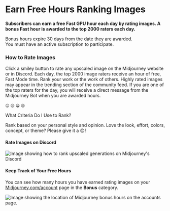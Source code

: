 # Earn Free Hours Ranking Images

**Subscribers can earn a free Fast GPU hour each day by rating images. A bonus Fast hour is awarded to the top 2000 raters each day.**

Bonus hours expire 30 days from the date they are awarded.\
You must have an active subscription to participate.



### How to Rate Images <a href="#how-to-rate-images" id="how-to-rate-images"></a>

Click a smiley button to rate any upscaled image on the Midjourney website or in Discord. Each day, the top 2000 image raters receive an hour of free, Fast Mode time. Rank your work or the work of others. Highly rated images may appear in the trending section of the community feed. If you are one of the top raters for the day, you will receive a direct message from the Midjourney Bot when you are awarded hours.

`😖` `😒` `😀` `😍`

What Criteria Do I Use to Rank?

Rank based on your personal style and opinion. Love the look, effort, colors, concept, or theme? Please give it a 😍!

#### Rate Images on Discord

![Image showing how to rank upscaled generations on Midjourney's Discord](https://cdn.document360.io/3040c2b6-fead-4744-a3a9-d56d621c6c7e/Images/Documentation/MJ\_RankDiscord.png)

#### Keep Track of Your Free Hours

You can see how many hours you have earned rating images on your [Midjourney.com/account](https://www.midjourney.com/account/) page in the **Bonus** category.

![Image showing the location of Midjourney bonus hours on the accounts page.](https://cdn.document360.io/3040c2b6-fead-4744-a3a9-d56d621c6c7e/Images/Documentation/MJ\_BonusHours.png)

